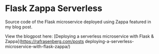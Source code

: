 # Flask Zappa Serverless
Source code of the Flask microservice deployed using Zappa featured in my blog post.

View the blogpost here: [Deploying a serverless microservice with Flask & Zappa](https://rafrasenberg.com/posts deploying-a-serverless-microservice-with-flask-zappa/)